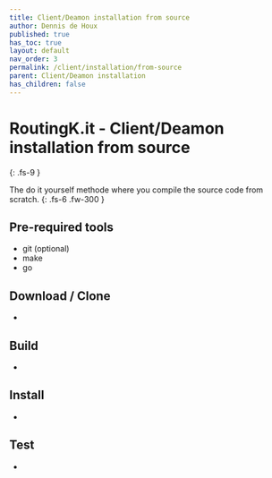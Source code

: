 ```yaml
---
title: Client/Deamon installation from source
author: Dennis de Houx
published: true
has_toc: true
layout: default
nav_order: 3
permalink: /client/installation/from-source
parent: Client/Deamon installation
has_children: false
---
```


# RoutingK.it - Client/Deamon installation from source

{: .fs-9 }

The do it yourself methode where you compile the source code from scratch.
{: .fs-6 .fw-300 }

## Pre-required tools

- git (optional)
- make
- go

## Download / Clone

- <TODO>

## Build

- <TODO>

## Install

- <TODO>

## Test

- <TODO>

